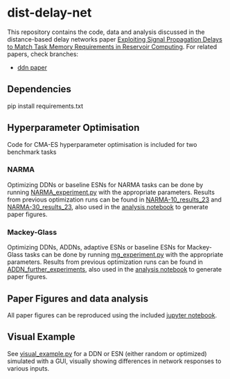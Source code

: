 # dist-delay-net
This repository contains the code, data and analysis discussed in the distance-based delay networks paper [Exploiting Signal Propagation Delays to Match Task Memory Requirements in Reservoir Computing](https://doi.org/10.3390/biomimetics9060355). For related papers, check branches:
- [ddn paper]()

## Dependencies
pip install requirements.txt

## Hyperparameter Optimisation
Code for CMA-ES hyperparameter optimisation is included for two benchmark tasks

### NARMA
Optimizing DDNs or baseline ESNs for NARMA tasks can be done by running [NARMA_experiment.py](NARMA_experiment.py) with the appropriate parameters. Results from previous optimization runs can be found in [NARMA-10_results_23](NARMA-10_results_23) and [NARMA-30_results_23](NARMA-30_results_23), also used in the [analysis notebook](analysis.ipynb) to generate paper figures.

### Mackey-Glass
Optimizing DDNs, ADDNs, adaptive ESNs or baseline ESNs for Mackey-Glass tasks can be done by running [mg_experiment.py](mg_experiment.py) with the appropriate parameters. Results from previous optimization runs can be found in [ADDN_further_experiments](ADDN_further_experiments), also used in the [analysis notebook](analysis.ipynb) to generate paper figures.

## Paper Figures and data analysis
All paper figures can be reproduced using the included [jupyter notebook](analysis.ipynb).

## Visual Example
See [visual_example.py]([visual_example.py]) for a DDN or ESN (either random or optimized) simulated with a GUI, visually showing differences in network responses to various inputs. 